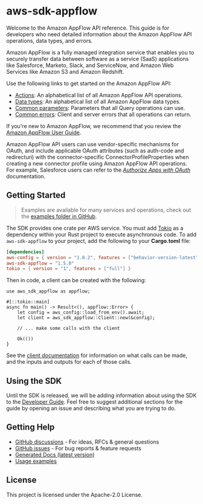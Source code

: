 # aws-sdk-appflow

Welcome to the Amazon AppFlow API reference. This guide is for developers who need detailed information about the Amazon AppFlow API operations, data types, and errors.

Amazon AppFlow is a fully managed integration service that enables you to securely transfer data between software as a service (SaaS) applications like Salesforce, Marketo, Slack, and ServiceNow, and Amazon Web Services like Amazon S3 and Amazon Redshift.

Use the following links to get started on the Amazon AppFlow API:
  - [Actions](https://docs.aws.amazon.com/appflow/1.0/APIReference/API_Operations.html): An alphabetical list of all Amazon AppFlow API operations.
  - [Data types](https://docs.aws.amazon.com/appflow/1.0/APIReference/API_Types.html): An alphabetical list of all Amazon AppFlow data types.
  - [Common parameters](https://docs.aws.amazon.com/appflow/1.0/APIReference/CommonParameters.html): Parameters that all Query operations can use.
  - [Common errors](https://docs.aws.amazon.com/appflow/1.0/APIReference/CommonErrors.html): Client and server errors that all operations can return.

If you're new to Amazon AppFlow, we recommend that you review the [Amazon AppFlow User Guide](https://docs.aws.amazon.com/appflow/latest/userguide/what-is-appflow.html).

Amazon AppFlow API users can use vendor-specific mechanisms for OAuth, and include applicable OAuth attributes (such as auth-code and redirecturi) with the connector-specific ConnectorProfileProperties when creating a new connector profile using Amazon AppFlow API operations. For example, Salesforce users can refer to the [_Authorize Apps with OAuth_](https://help.salesforce.com/articleView?id=remoteaccess_authenticate.htm) documentation.

## Getting Started

> Examples are available for many services and operations, check out the
> [examples folder in GitHub](https://github.com/awslabs/aws-sdk-rust/tree/main/examples).

The SDK provides one crate per AWS service. You must add [Tokio](https://crates.io/crates/tokio)
as a dependency within your Rust project to execute asynchronous code. To add `aws-sdk-appflow` to
your project, add the following to your **Cargo.toml** file:

```toml
[dependencies]
aws-config = { version = "1.0.2", features = ["behavior-version-latest"] }
aws-sdk-appflow = "1.5.0"
tokio = { version = "1", features = ["full"] }
```

Then in code, a client can be created with the following:

```rust,no_run
use aws_sdk_appflow as appflow;

#[::tokio::main]
async fn main() -> Result<(), appflow::Error> {
    let config = aws_config::load_from_env().await;
    let client = aws_sdk_appflow::Client::new(&config);

    // ... make some calls with the client

    Ok(())
}
```

See the [client documentation](https://docs.rs/aws-sdk-appflow/latest/aws_sdk_appflow/client/struct.Client.html)
for information on what calls can be made, and the inputs and outputs for each of those calls.

## Using the SDK

Until the SDK is released, we will be adding information about using the SDK to the
[Developer Guide](https://docs.aws.amazon.com/sdk-for-rust/latest/dg/welcome.html). Feel free to suggest
additional sections for the guide by opening an issue and describing what you are trying to do.

## Getting Help

* [GitHub discussions](https://github.com/awslabs/aws-sdk-rust/discussions) - For ideas, RFCs & general questions
* [GitHub issues](https://github.com/awslabs/aws-sdk-rust/issues/new/choose) - For bug reports & feature requests
* [Generated Docs (latest version)](https://awslabs.github.io/aws-sdk-rust/)
* [Usage examples](https://github.com/awslabs/aws-sdk-rust/tree/main/examples)

## License

This project is licensed under the Apache-2.0 License.

